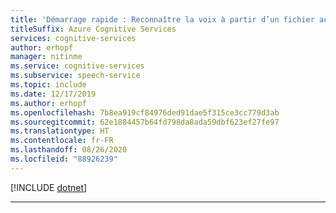 ```yaml
---
title: 'Démarrage rapide : Reconnaître la voix à partir d’un fichier audio, C# – Service Speech'
titleSuffix: Azure Cognitive Services
services: cognitive-services
author: erhopf
manager: nitinme
ms.service: cognitive-services
ms.subservice: speech-service
ms.topic: include
ms.date: 12/17/2019
ms.author: erhopf
ms.openlocfilehash: 7b8ea919cf84976ded91dae5f315ce3cc779d3ab
ms.sourcegitcommit: 62e1884457b64fd798da8ada59dbf623ef27fe97
ms.translationtype: HT
ms.contentlocale: fr-FR
ms.lasthandoff: 08/26/2020
ms.locfileid: "88926239"
---
```

[!INCLUDE [dotnet](./dotnet.md)]

* * *
